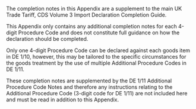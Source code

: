 The completion notes in this Appendix are a supplement to the main UK Trade Tariff, CDS Volume 3 Import Declaration Completion Guide.

This Appendix only contains any additional completion notes for each 4-digit Procedure Code and does not constitute full guidance on how the declaration should be completed.

Only one 4-digit Procedure Code can be declared against each goods item in DE 1/10, however, this may be tailored to the specific circumstances for the goods treatment by the use of multiple Additional Procedure Codes in DE 1/11.

These completion notes are supplemented by the DE 1/11 Additional Procedure Code Notes and therefore any instructions relating to the Additional Procedure Code (3-digit code for DE 1/11) are not included here and must be read in addition to this Appendix.